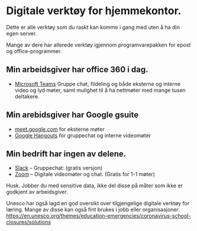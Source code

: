 
# Digitale verktøy for hjemmekontor.

Dette er alle verktøy som du raskt kan komme i gang med uten å ha din egen server.

Mange av dere har allerede verktøy igjennom programvarepakken for epost og office-programmer.


## Min arbeidsgiver har office 360 i dag.
- [Microsoft Teams](https://products.office.com/nb-no/microsoft-teams/group-chat-software?market=no) Gruppe chat, fildeling og både eksterne og interne video og lyd møter, samt mulighet til å ha nettmøter med mange tusen deltakere.


## Min arebidsgiver har Google gsuite


- [meet.google.com](https://meet.google.com/_meet) for eksterne møter
- [Google Hangouts](https://hangouts.google.com/webchat/start) for gruppechat og interne videomøter


## Min bedrift har ingen av delene.

- [Slack](https://slack.com/)  – Gruppechat:  (gratis versjon)
- [Zoom](https://zoom.us/)  – Digitale videomøter og chat. (Gratis for 1-1 møter)


Husk. Jobber du med sensitive data, ikke del disse på måter som ikke er godkjent av arbeidsgiver.


Unesco har også lagd en god oversikt over tilgjengelige digitale verktøy for læring. Mange av disse kan også fint brukes i jobb eller organisasjoner.
https://en.unesco.org/themes/education-emergencies/coronavirus-school-closures/solutions
